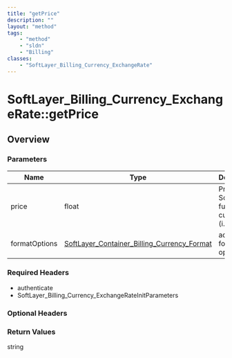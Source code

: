 ```yaml
---
title: "getPrice"
description: ""
layout: "method"
tags:
    - "method"
    - "sldn"
    - "Billing"
classes:
    - "SoftLayer_Billing_Currency_ExchangeRate"
---
```

# SoftLayer_Billing_Currency_ExchangeRate::getPrice
## Overview 


### Parameters 
|Name | Type | Description |
| --- | --- | --- |
|price| float| Price in SoftLayer's funding currency (i.e., USD)|
|formatOptions| <a href='/reference/datatypes/SoftLayer_Container_Billing_Currency_Format'>SoftLayer_Container_Billing_Currency_Format </a>| advanced formatting options|


### Required Headers
* authenticate
* SoftLayer_Billing_Currency_ExchangeRateInitParameters

### Optional Headers

### Return Values
string
